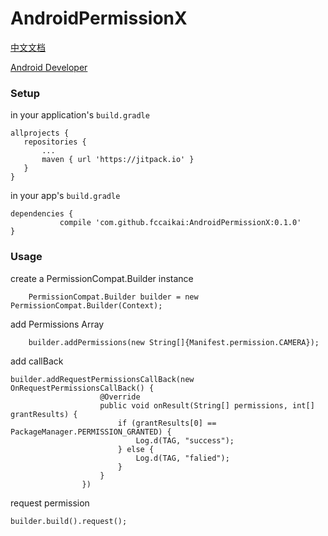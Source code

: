 # AndroidPermissionX

[中文文档](https://github.com/fccaikai/AndroidPermissionX/blob/master/README_ZH.md)

[Android Developer](https://developer.android.com/training/permissions/requesting.html)
### Setup

in your application's ```build.gradle```

 ```
allprojects {
	repositories {
		...
		maven { url 'https://jitpack.io' }
	}
}

 ```
 
 in your app's ```build.gradle```
 
 ```
 dependencies {
	        compile 'com.github.fccaikai:AndroidPermissionX:0.1.0'
 }
 ```

### Usage

create a PermissionCompat.Builder instance

```
	PermissionCompat.Builder builder = new PermissionCompat.Builder(Context);
```

add Permissions Array

```
	builder.addPermissions(new String[]{Manifest.permission.CAMERA});
```

add callBack

```
builder.addRequestPermissionsCallBack(new OnRequestPermissionsCallBack() {
                    @Override
                    public void onResult(String[] permissions, int[] grantResults) {
                        if (grantResults[0] == PackageManager.PERMISSION_GRANTED) {
                            Log.d(TAG, "success");
                        } else {
                            Log.d(TAG, "falied");
                        }
                    }
                })
```

request permission

```
builder.build().request();

```